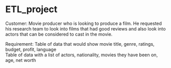 # ETL_project

Customer: Movie producer who is looking to produce a film. He requested his research team to look into films that had good reviews and also look into actors that can be considered to cast in the movie.

Requirement: 
Table of data that would show movie title, genre, ratings, budget, profit, language<br>
Table of data with a list of actors, nationality, movies they have been on, age, net worth

